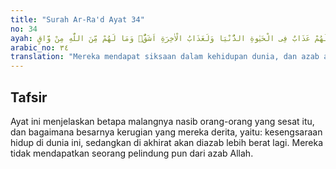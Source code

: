 ```yaml
---
title: "Surah Ar-Ra'd Ayat 34"
no: 34
ayah: لَهُمْ عَذَابٌ فِى الْحَيٰوةِ الدُّنْيَا وَلَعَذَابُ الْاٰخِرَةِ اَشَقُّۚ وَمَا لَهُمْ مِّنَ اللّٰهِ مِنْ وَّاقٍ 
arabic_no: ٣٤
translation: "Mereka mendapat siksaan dalam kehidupan dunia, dan azab akhirat pasti lebih keras. Tidak ada seorang pun yang melindungi mereka dari (azab) Allah."
---
```


## Tafsir

Ayat ini menjelaskan betapa malangnya nasib orang-orang yang sesat itu, dan bagaimana besarnya kerugian yang mereka derita, yaitu: kesengsaraan hidup di dunia ini, sedangkan di akhirat akan diazab lebih berat lagi. Mereka tidak mendapatkan seorang pelindung pun dari azab Allah.